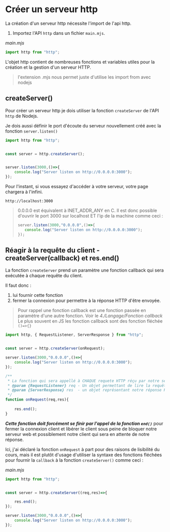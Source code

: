 # Créer un serveur http

La création d'un serveur http nécessite l'import de l'api http.

1. Importez l'API `http` dans un fichier `main.mjs`.

*main.mjs*
```js
import http from "http";

```

L'objet http contient de nombreuses fonctions et variables utiles pour la création et la gestion d'un serveur HTTP.

> l'extension .mjs nous permet juste d'utilise les import from avec nodejs

## createServer()

Pour créer un serveur http je dois utiliser la fonction `createServer` de l'API `http` de Nodejs.

Je dois aussi définir le port d'écoute du serveur nouvellement créé avec la fonction `server.listen()` 

```js
import http from "http";


const server = http.createServer();


server.listen(3000,()=>{
    console.log("Server listen on http://0.0.0.0:3000");
});
``` 

Pour l'instant, si vous essayez d'accéder à votre serveur, votre page chargera à l'infini. 

``` 
http://localhost:3000
``` 

> 0.0.0.0 est équivalent à INET_ADDR_ANY en C.
> Il est donc possible d'ouvrir le port 3000 sur localhost ET l'ip de la machine comme ceci :
>```js
>server.listen(3000,"0.0.0.0",()=>{
>    console.log("Server listen on http://0.0.0.0:3000");
>});
>```

## Réagir à la requête du client - createServer(callback) et res.end()
La fonction `createServer` prend un paramètre une fonction callback qui sera exécutée à chaque requête du client. 

Il faut donc :
1. lui fournir cette fonction 
2. fermer la connexion pour permettre à la réponse HTTP d'être envoyée.

> Pour rappel une fonction callback est une fonction passée en paramètre d'une autre fonction.
> Voir le *4./Langage/Fonction callback*
> Le plus souvent en JS les fonction callback sont des fonction fléchée `()=>{}`

```js
import http, { RequestListener, ServerResponse } from "http";


const server = http.createServer(onRequest);

server.listen(3000,"0.0.0.0",()=>{
    console.log("Server listen on http://0.0.0.0:3000");
});

/**
 * La fonction qui sera appellé à CHAQUE requete HTTP réçu par notre serveur.
 * @param {RequestListener} req - Un objet permettant de lire la requête HTTP du client. 
 * @param {ServerResponse} res  - un objet représentant notre réponse HTTP. 
 */
function onRequest(req,res){
    
    res.end();
}
``` 

***Cette fonction doit forcément se finir par l'appel de la fonction `end()`*** pour fermer la connexion client et libérer le client sous peine de bloquer notre serveur web et possiblement notre client qui sera en attente de notre réponse.

Ici, j'ai déclaré la fonction `onRequest` à part pour des raisons de lisibilité du cours, mais il est plutôt d'usage d'utiliser la syntaxe des fonctions fléchées pour fournir la `callback` à la fonction `createServer()` comme ceci :

*main.mjs*
```js
import http from "http";


const server = http.createServer((req,res)=>{

    res.end();
});

server.listen(3000,"0.0.0.0",()=>{
    console.log("Server listen on http://0.0.0.0:3000");
});
```